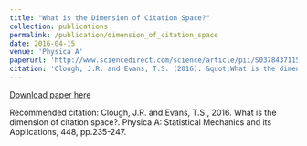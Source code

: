 ```yaml
---
title: "What is the Dimension of Citation Space?"
collection: publications
permalink: /publication/dimension_of_citation_space
date: 2016-04-15
venue: 'Physica A'
paperurl: 'http://www.sciencedirect.com/science/article/pii/S037843711501081X'
citation: 'Clough, J.R. and Evans, T.S. (2016). &quot;What is the dimension of citation space?&quot; <i>Physica A: Statistical Mechanics and its Applications</i>.'
---
```


[Download paper here](https://academic.oup.com/comnet/article/3/2/189/376909)

Recommended citation: Clough, J.R. and Evans, T.S., 2016. What is the dimension of citation space?. Physica A: Statistical Mechanics and its Applications, 448, pp.235-247.

